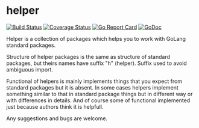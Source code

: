 # helper

[![Build Status](https://travis-ci.org/apaxa-go/helper.svg?branch=master)](https://travis-ci.org/apaxa-go/helper)
[![Coverage Status](https://coveralls.io/repos/github/apaxa-go/helper/badge.svg?branch=master)](https://coveralls.io/github/apaxa-go/helper?branch=master) 
[![Go Report Card](https://goreportcard.com/badge/github.com/apaxa-go/helper)](https://goreportcard.com/report/github.com/apaxa-go/helper)
[![GoDoc](https://godoc.org/github.com/apaxa-go/helper?status.svg)](https://godoc.org/github.com/apaxa-go/helper)

 Helper is a collection of packages which helps you to work with GoLang standard packages.
 
 Structure of helper packages is the same as structure of standard packages, but theirs names have suffix "h" (helper). Suffix used to avoid ambiguous import.
 
 Functional of helpers is mainly implements things that you expect from standard packages but it is absent. In some cases helpers implement something similar to that in standard package things but in different way or with differences in details. And of course some of functional implemented just because authors think it is helpfull.
 
 Any suggestions and bugs are welcome.
 